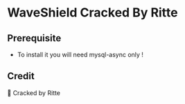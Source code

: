 # WaveShield Cracked By Ritte

## Prerequisite
- To install it you will need mysql-async only !

## Credit
💖 Cracked by Ritte
